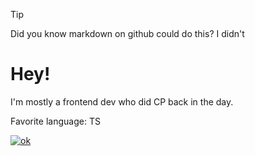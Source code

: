 > [!TIP]
> Did you know markdown on github could do this? I didn't

# Hey!
I'm mostly a frontend dev who did CP back in the day.



Favorite language: TS



[![ok](https://github-readme-stats.vercel.app/api/top-langs?username=cirex-web)](https://www.tomorrowtides.com/j2213.html)


